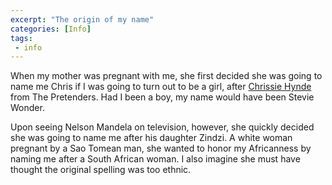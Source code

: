 ```yaml
---
excerpt: "The origin of my name"
categories: [Info]
tags:
 - info
---
```

When my mother was pregnant with me, she first decided she was going to name me Chris if I was going to turn out to be a girl, after [Chrissie Hynde](https://en.wikipedia.org/wiki/Chrissie_Hynde) from The Pretenders. Had I been a boy, my name would have been Stevie Wonder.

Upon seeing Nelson Mandela on television, however, she quickly decided she was going to name me after his daughter Zindzi. A white woman pregnant by a Sao Tomean man, she wanted to honor my Africanness by naming me after a South African woman. I also imagine she must have thought the original spelling was too ethnic.